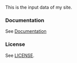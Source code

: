 This is the input data of my site.

### Documentation
See [Documentation](http://michaelnisi.github.com/michaelnisi/article.html)

### License
See [LICENSE](https://raw.github.com/michaelnisi/michaelnisi:/master/LICENSE).
